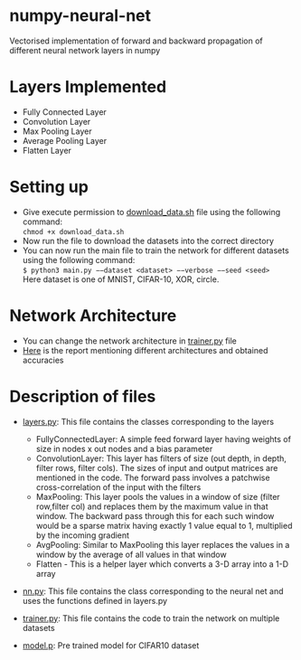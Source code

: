 # numpy-neural-net
Vectorised implementation of forward and backward propagation of different neural network layers in numpy

# Layers Implemented
- Fully Connected Layer
- Convolution Layer
- Max Pooling Layer
- Average Pooling Layer
- Flatten Layer

# Setting up
- Give execute permission to [download_data.sh](./datasets/download_data.sh) file using the following command:<br>
`chmod +x download_data.sh`
- Now run the file to download the datasets into the correct directory
- You can now run the main file to train the network for different datasets using the following command:<br>
`$ python3 main.py −−dataset <dataset> −−verbose −−seed <seed>`<br>
Here dataset is one of MNIST, CIFAR-10, XOR, circle.

# Network Architecture
- You can change the network architecture in [trainer.py](./trainer.py) file
- [Here](./report.pdf) is the report mentioning different architectures and obtained accuracies

# Description of files
- [layers.py](./layers.py): This file contains the classes corresponding to the layers <br>
  - FullyConnectedLayer: A simple feed forward layer having weights of size in nodes x out nodes and a bias parameter
  - ConvolutionLayer: This layer has filters of size (out depth, in depth, filter rows, filter cols). The sizes of input and output matrices are mentioned in the code. The forward pass involves a patchwise cross-correlation of the input with the filters
  - MaxPooling: This layer pools the values in a window of size (filter row,filter col) and replaces them by the maximum value in that window. The backward pass through this for each such window would be a sparse matrix having exactly 1 value equal to 1, multiplied by the incoming gradient
  - AvgPooling: Similar to MaxPooling this layer replaces the values in a window by the average of all values in that window
  - Flatten - This is a helper layer which converts a 3-D array into a 1-D array

- [nn.py](./nn.py): This file contains the class corresponding to the neural net and uses the functions defined in layers.py

- [trainer.py](./trainer.py): This file contains the code to train the network on multiple datasets

- [model.p](./model.p): Pre trained model for CIFAR10 dataset
